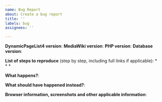 ```yaml
---
name: Bug Report
about: Create a bug report
title: ''
labels: bug
assignees: ''

---
```


**DynamicPageList4 version**:
**MediaWiki version**:
**PHP version**:
**Database version**:

**List of steps to reproduce** (step by step, including full links if applicable):
* 
* 
* 

**What happens?**:



**What should have happened instead?**:



**Browser information, screenshots and other applicable information**:
